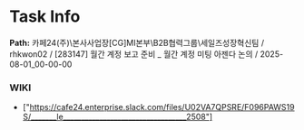 # Task Info

**Path:** 카페24(주)\본사사업장\[CG]MI본부\B2B협력그룹\세일즈성장혁신팀 / rhkwon02 / [283147] 월간 계정 보고 준비 _ 월간 계정 미팅 아젠다 논의 / 2025-08-01_00-00-00

### WIKI
- ["https://cafe24.enterprise.slack.com/files/U02VA7QPSRE/F096PAWS19S/_______le__________________________________2508"]

